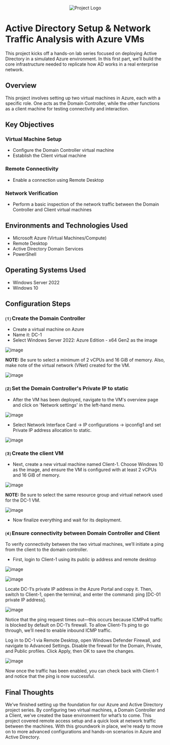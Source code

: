 <p align="center">
<img src="https://i.imgur.com/pU5A58S.png" alt="Project Logo"/>
</p>

<h1>Active Directory Setup & Network Traffic Analysis with Azure VMs</h1>

<p>
This project kicks off a hands-on lab series focused on deploying Active Directory in a simulated Azure environment. In this first part, we’ll build the core infrastructure needed to replicate how AD works in a real enterprise network.
</p>

<h2>Overview</h2>

<p>
This project involves setting up two virtual machines in Azure, each with a specific role. One acts as the Domain Controller, while the other functions as a client machine for testing connectivity and interaction.
</p>

<h2>Key Objectives</h2>

<h3>Virtual Machine Setup</h3>

- Configure the Domain Controller virtual machine
- Establish the Client virtual machine

<h3>Remote Connectivity</h3>

- Enable a connection using Remote Desktop 

<h3>Network Verification</h3>

- Perform a basic inspection of the network traffic between the Domain Controller and Client virtual machines

<h2>Environments and Technologies Used</h2>

- Microsoft Azure (Virtual Machines/Compute)  
- Remote Desktop  
- Active Directory Domain Services 
- PowerShell

<h2>Operating Systems Used</h2>

- Windows Server 2022  
- Windows 10  

<h2>Configuration Steps</h2>

<h3>&#9332; Create the Domain Controller</h3>

- Create a virtual machine on Azure 
- Name it: DC-1
- Select Windows Server 2022: Azure Edition - x64 Gen2 as the image 

![image](https://github.com/user-attachments/assets/3f72ac12-1e33-4c7a-9bb5-fa080e4e96e7)

<p><strong>NOTE:</strong> Be sure to select a minimum of 2 vCPUs and 16 GiB of memory. Also, make note of the virtual network (VNet) created for the VM.</p>

![image](https://github.com/user-attachments/assets/44bbf2cb-67f0-4b8f-8e1a-02565201d11f)

<h3>&#9333; Set the Domain Controller's Private IP to static</h3>

- After the VM has been deployed, navigate to the VM's overview page and click on 'Network settings' in the left-hand menu.

![image](https://github.com/user-attachments/assets/8d3f9e05-d270-4ba6-8215-57fa5bb4d572)

- Select Network Interface Card -> IP configurations -> ipconfig1 and set Private IP address allocation to static.

![image](https://github.com/user-attachments/assets/e5d5f5a8-357c-42a8-af73-4abac75d07cb)

<h3>&#9334; Create the client VM</h3>

- Next, create a new virtual machine named Client-1. Choose Windows 10 as the image, and ensure the VM is configured with at least 2 vCPUs and 16 GiB of memory.

![image](https://github.com/user-attachments/assets/44ab5b02-e082-410e-931f-e9287aeaed23)

<p><strong>NOTE:</strong> Be sure to select the same resource group and virtual network used for the DC-1 VM.</p>

![image](https://github.com/user-attachments/assets/d49543ab-1d95-4e66-88a3-55794e33d0b3)

- Now finalize everything and wait for its deployment.

<h3>&#9335; Ensure connectivity between Domain Controller and Client</h3>

<p>
To verify connectivity between the two virtual machines, we’ll initiate a ping from the client to the domain controller.
</p>

- First, login to Client-1 using its public ip address and remote desktop

![image](https://github.com/user-attachments/assets/9c837a2b-3e0f-43c9-9d34-2d7c99acea4a)

![image](https://github.com/user-attachments/assets/80955032-b1b1-4c52-aaec-fe7a6ddd18ff)

<p>
Locate DC-1’s private IP address in the Azure Portal and copy it. Then, switch to Client-1, open the terminal, and enter the command: ping [DC-01 private IP address].
</p>

![image](https://github.com/user-attachments/assets/6dd5c51e-fc1e-4bbb-baaa-0b936b085bd7)

<p>
Notice that the ping request times out—this occurs because ICMPv4 traffic is blocked by default on DC-1’s firewall. To allow Client-1’s ping to go through, we’ll need to enable inbound ICMP traffic.
</p>

<p>
Log in to DC-1 via Remote Desktop, open Windows Defender Firewall, and navigate to Advanced Settings. Disable the firewall for the Domain, Private, and Public profiles. Click Apply, then OK to save the changes.
</p>

![image](https://github.com/user-attachments/assets/4fe9e17a-6fa1-4b75-acd1-7f970f2b0c40)

<p>
Now once the traffic has been enabled, you can check back with Client-1 and notice that the ping is now successful.
</p>

<h2>Final Thoughts</h2>

<p>
We’ve finished setting up the foundation for our Azure and Active Directory project series. By configuring two virtual machines, a Domain Controller and a Client, we’ve created the base environment for what’s to come. This project covered remote access setup and a quick look at network traffic between the machines. With this groundwork in place, we’re ready to move on to more advanced configurations and hands-on scenarios in Azure and Active Directory.
</p>
